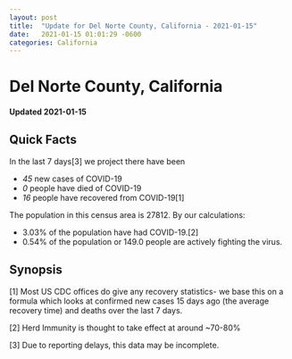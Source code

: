 ```yaml
---
layout: post
title:  "Update for Del Norte County, California - 2021-01-15"
date:   2021-01-15 01:01:29 -0600
categories: California
---
```


# Del Norte County, California
#### Updated 2021-01-15

## Quick Facts

In the last 7 days[3] we project there have been
- *45* new cases of COVID-19
- *0* people have died of COVID-19
- *16* people have recovered from COVID-19[1]

The population in this census area is 27812. By our calculations:
- 3.03% of the population have had COVID-19.[2]
- 0.54% of the population or 149.0 people are actively fighting the virus.

## Synopsis




[1] Most US CDC offices do give any recovery statistics- we base this on a formula which looks at confirmed new cases
15 days ago (the average recovery time) and deaths over the last 7 days.

[2] Herd Immunity is thought to take effect at around ~70-80%

[3] Due to reporting delays, this data may be incomplete.
 
    